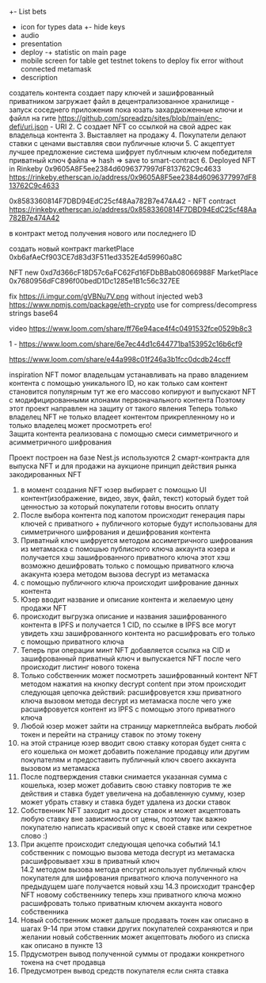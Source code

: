 +- List bets
- icon for types data
+- hide keys
- audio
- presentation
- deploy
-+ statistic on main page
- mobile screen for table
get testnet tokens to deploy
fix error without connected metamask
- description



создатель контента создает пару ключей и зашифрованный приватником загружает файл в децентрализованное хранилище - запуск соседнего приложения  пока юзать захардкоженные ключи и файлл на гите
https://github.com/spreadzp/sites/blob/main/enc-defi/uri.json - URI
2. С создает NFT со ссылкой на свой адрес как владельца контента
3. Выставляет на продажу
4. Покупатели делают ставки с ценами выставляя свои публичные ключи
5. С акцептует лучшее предложение система шифрует публчным ключем победителя приватный ключ файла => hash => save to smart-contract 
6. Deployed NFT in Rinkeby 0x9605A8F5ee2384d6096377997dF813762C9c4633
https://rinkeby.etherscan.io/address/0x9605A8F5ee2384d6096377997dF813762C9c4633

 
0x8583360814F7DBD94EdC25cf48Aa782B7e474A42   - NFT contract
https://rinkeby.etherscan.io/address/0x8583360814F7DBD94EdC25cf48Aa782B7e474A42

в контракт метод получения нового или последнего ID 


создать новый контракт marketPlace 0xb6afAeCf903CE7d83d3F511ed3352E4d59960a8C

NFT new 0xd7d366cF18D57c6aFC62Fd16FDbBBab08066988F
MarketPlace 0x7680956dFC896f00bedD1Dc1285e1B1c56c327EE

fix https://i.imgur.com/gVBNu7V.png  without injected web3
https://www.npmjs.com/package/eth-crypto   use for compress/decompress strings base64

video https://www.loom.com/share/ff76e94ace4f4c0491532fce0529b8c3


1 - 
https://www.loom.com/share/6e7ec44d1c644771ba153952c16b6cf9



https://www.loom.com/share/e44a998c01f246a3b1fcc0dcdb24ccff

inspiration
NFT помог владельцам устанавливать на право владением контента с помощью уникального ID, но как только сам контент становится популярным тут же его массово копируют и выпускают NFT с модифицированными клонами первоначального контента
Поэтому этот проект направлен на защиту от такого явления
Теперь только владелец NFT не только владеет контентом прикрепленному но и только владелец может просмотреть его!  
Защита контента реализована с помощью смеси симметричного и асимметричного шифрования

Проект построен на базе Nest.js используются 2 смарт-контракта для выпуска NFT и для продажи на аукционе 
принцип действия рынка закодированных NFT
1) в момент создания NFT юзер выбирает с помощью UI контент(изображение, видео, звук, файл, текст) который будет той ценностью за который покупатели готовы вносить оплату 
2) После выбора контента под капотом происходит генерация пары ключей с приватного + публичного 
которые будут использованы для симметричного шифрования и дешифрования контента 
3) Приватный ключ шифруется методом ассиметричного шифрования из метамаска с помошью публисного ключа аккаунта юзера и получается хэш зашифрованного приватного ключа этот хэш возможно дешифровать только с помощью приватного ключа акакунта юзера методом вызова decrypt из метамаска
5) с помощью публичного ключа происходит шифрование данных контента 
6) Юзер вводит название и описание контента и желаемую цену продажи NFT
7) происходит выгрузка описание и названия зашифрованного контента в IPFS и получается 1 CID, по ссылке в IPFS все могут увидеть хэш зашифрованного контента но расшифровать его только с помощью приватного ключа
8) Теперь при операции минт NFT добавляется ссылка на CID и зашифрованный приватный ключ и выпускается NFT после чего происходит листинг нового токена 
9) Только собственник может посмотреть зашифрованный контент NFT методом нажатия на кнопку decrypt content при этом происходит следующая цепочка действий: расшифровуется хэш приватного ключа вызовом метода decrypt из метамаска после чего уже расшифровуется контент из IPFS с помощью этого приватного ключа
10) Любой юзер может зайти на страницу маркетплейса выбрать любой токен и перейти на страницу ставок 
по этому токену
11) на этой странице юзер вводит свою ставку которая будет снята с его кошелька он может добавить пожелание продавцу или другим покупателям и предоставить публичный ключ своего аккаунта вызовом из метамаска
12) После подтверждения ставки снимается указанная сумма с кошелька, юзер может добавить свою ставку повторив те же действия и ставка будет увеличена на добавленную сумму, юзер может убрать ставку и ставка будет удалена из доски ставок
13) Собственник NFT заходит на доску ставок и может акцептовать любую ставку вне зависимости от цены, поэтому так важно покупателю написать красивый опус к своей ставке или секретное слово :)
14) При акцепте происходит следующая цепочка событий
14.1 собственник с помощью вызова метода decrypt из метамаска  расшифровывает хэш в приватный ключ  
14.2 методом вызова метода encrypt использует публичный ключ покупателя для шифрования приватного ключа полученного на предыдущем шаге получается новый хэш
14.3 происходит трансфер NFT новому собственнику теперь хэш приватного ключа можно расшифровать только приватным ключем аккаунта нового собственника
15) Новый собственник может дальше продавать токен как описано в шагах 9-14 при этом ставки других покупателей сохраняются и при желании новый собственник может акцептовать любого из списка как описано в пункте 13
16) Прдусмотрен вывод полученной суммы от продажи конкретного токена на счет продавца
17) Предусмотрен вывод средств покупателя если снята ставка


